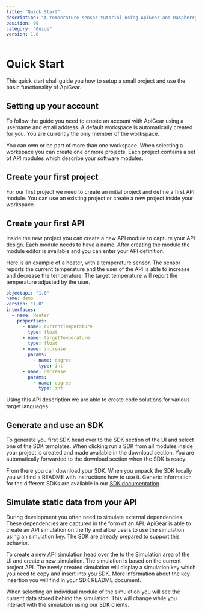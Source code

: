 ```yaml
---
title: "Quick Start"
description: "A temperature sensor tutorial using ApiGear and Raspberry Pi"
position: 99
category: "Guide"
version: 1.0
---
```


# Quick Start

This quick start shall guide you how to setup a small project and use the basic functionality of ApiGear.

## Setting up your account

To follow the guide you need to create an account with ApiGear using a username and email address. A default workspace is automatically created for you. You are currently the only member of the workspace.

You can own or be part of more than one workspace. When selecting a workspace you can create one or more projects. Each project contains a set of API modules which describe your software modules.

## Create your first project

For our first project we need to create an initial project and define a first API module. You can use an existing project or create a new project inside your workspace.

## Create your first API

Inside the new project you can create a new API module to capture your API design. Each module needs to have a name. After creating the module the module editor is available and you can enter your API definition.

Here is an example of a heater, with a temperature sensor. The sensor reports the current temperature and the user of the API is able to increase and decrease the temperature. The target temperature will report the temperature adjusted by the user.

```yml
objectapi: "1.0"
name: demo
version: "1.0"
interfaces:
  - name: Heater
    properties:
      - name: currentTemperature
        type: float
      - name: targetTemperature
        type: float
      - name: increase
        params:
          - name: degree
            type: int
      - name: decrease
        params:
          - name: degree
            type: int
```

Using this API description we are able to create code solutions for various target languages.

## Generate and use an SDK

To generate you first SDK head over to the SDK section of the UI and select one of the SDK templates. When clicking run a SDK from all modules inside your project is created and made available in the download section. You are automatically forwarded to the download section when the SDK is ready.

From there you can download your SDK. When you unpack the SDK locally you will find a README with instructions how to use it. Generic information for the different SDKs are available in our [SDK documentation](../reference).

## Simulate static data from your API

During development you often need to simulate external dependencies. These dependencies are captured in the form of an API. ApiGear is able to create an API simulation on the fly and allow users to use the simulation using an simulation key. The SDK are already prepared to support this behavior.

To create a new API simulation head over the to the Simulation area of the UI and create a new simulation. The simulation is based on the current project API. The newly created simulation will display a simulation key which you need to copy and insert into you SDK. More information about the key insertion you will find in your SDK README document.

When selecting an individual module of the simulation you will see the current data stored behind the simulation. This will change while you interact with the simulation using our SDK clients.
